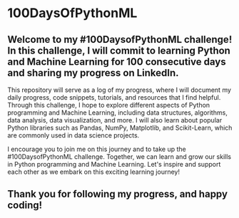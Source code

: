 <h1>100DaysOfPythonML</h1>

<h2>Welcome to my #100DaysofPythonML challenge! In this challenge, I will commit to learning Python and Machine Learning for 100 consecutive days and sharing my progress on LinkedIn.</h2>

This repository will serve as a log of my progress, where I will document my daily progress, code snippets, tutorials, and resources that I find helpful. Through this challenge, I hope to explore different aspects of Python programming and Machine Learning, including data structures, algorithms, data analysis, data visualization, and more. I will also learn about popular Python libraries such as Pandas, NumPy, Matplotlib, and Scikit-Learn, which are commonly used in data science projects.

I encourage you to join me on this journey and to take up the #100DaysofPythonML challenge. Together, we can learn and grow our skills in Python programming and Machine Learning. Let's inspire and support each other as we embark on this exciting learning journey!

<h2>Thank you for following my progress, and happy coding!</h2>
